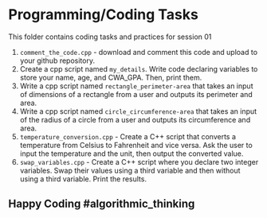 # Programming/Coding Tasks

This folder contains coding tasks and practices for session 01

1. `comment_the_code.cpp` - download and comment this code and upload to your github repository.
2. Create a cpp script named `my_details`. Write code declaring variables to store your name, age, and CWA_GPA. Then, print them.
3. Write a cpp script named `rectangle_perimeter-area` that takes an input of dimensions of a rectangle from a user and outputs its perimeter and area.
4. Write a cpp script named `circle_circumference-area` that takes an input of the radius of a circle from a user and outputs its circumference and area.
5. `temperature_conversion.cpp` - Create a C++ script that converts a temperature from Celsius to Fahrenheit and vice versa. Ask the user to input the temperature and the unit, then output the converted value.
6. `swap_variables.cpp` - Create a C++ script where you declare two integer variables. Swap their values using a third variable and then without using a third variable. Print the results.

## Happy Coding #algorithmic_thinking
